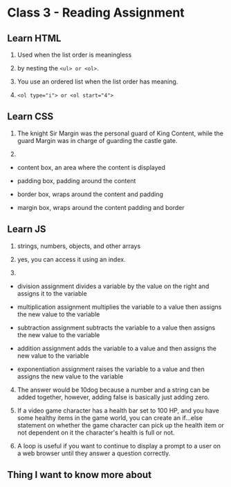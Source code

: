 # Class 3 - Reading Assignment

## Learn HTML

1. Used when the list order is meaningless

2. by nesting the ```<ul> or <ol>```.

3. You use an ordered list when the list order has meaning.

4. ```<ol type="i"> or <ol start="4">```

## Learn CSS

1. The knight Sir Margin was the personal guard of King Content, while the guard Margin was in charge of guarding the castle gate.

2. 

* content box, an area where the content is displayed

* padding box, padding around the content

* border box, wraps around the content and padding

* margin box, wraps around the content padding and border

## Learn JS

1. strings, numbers, objects, and other arrays

2. yes, you can access it using an index.

3. 

* division assignment divides a variable by the value on the right and assigns it to the variable

* multiplication assignment multiplies the variable to a value then assigns the new value to the variable

* subtraction assignment subtracts the variable to a value then assigns the new value to the variable

* addition assignment adds the variable to a value and then assigns the new value to the variable

* exponentiation assignment raises the variable to a value and then assigns the new value to the variable

4. The answer would be 10dog because a number and a string can be added together, however, adding false is basically just adding zero.

5. If a video game character has a health bar set to 100 HP, and you have some healthy items in the game world, you can create an if...else statement on whether the game character can pick up the health item or not dependent on it the character's health is full or not.

6. A loop is useful if you want to continue to display a prompt to a user on a web browser until they answer a question correctly.

## Thing I want to know more about